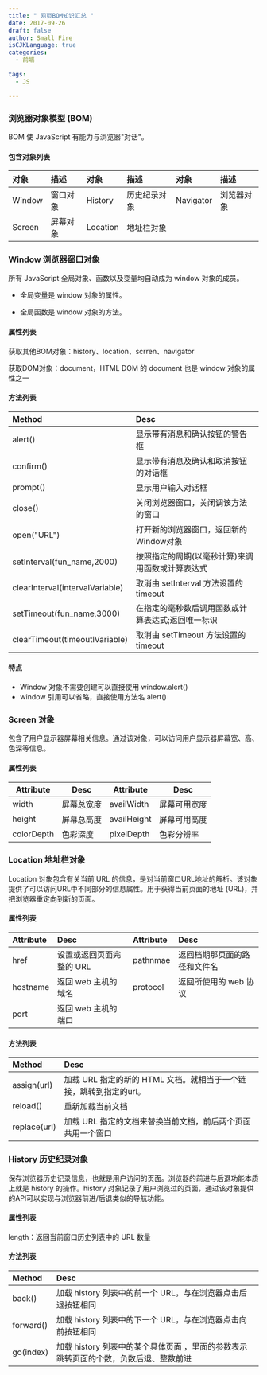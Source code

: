 ```yaml
---
title: " 网页BOM知识汇总 "
date: 2017-09-26
draft: false
author: Small Fire
isCJKLanguage: true
categories: 
  - 前端

tags: 
  - JS

---
```


### 浏览器对象模型 (BOM)

BOM 使 JavaScript 有能力与浏览器"对话"。

#### 包含对象列表

| 对象   | 描述     | 对象     | 描述         | 对象      | 描述       |
| :----- | :------- | :------- | :----------- | :-------- | :--------- |
| Window | 窗口对象 | History  | 历史纪录对象 | Navigator | 浏览器对象 |
| Screen | 屏幕对象 | Location | 地址栏对象   |           |            |

### Window 浏览器窗口对象

所有 JavaScript 全局对象、函数以及变量均自动成为 window 对象的成员。

- 全局变量是 window 对象的属性。

- 全局函数是 window 对象的方法。

#### 属性列表

获取其他BOM对象：history、location、scrren、navigator

获取DOM对象：document，HTML DOM 的 document 也是 window 对象的属性之一

#### 方法列表

| Method                          | Desc                                              |
| :------------------------------ | :------------------------------------------------ |
| alert()                         | 显示带有消息和确认按钮的警告框                    |
| confirm()                       | 显示带有消息及确认和取消按钮的对话框              |
| prompt()                        | 显示用户输入对话框                                |
| close()                         | 关闭浏览器窗口，关闭调该方法的窗口                |
| open("URL")                     | 打开新的浏览器窗口，返回新的Window对象            |
| setInterval(fun_name,2000)      | 按照指定的周期(以毫秒计算)来调用函数或计算表达式  |
| clearInterval(intervalVariable) | 取消由 setInterval 方法设置的 timeout             |
| setTimeout(fun_name,3000)       | 在指定的毫秒数后调用函数或计算表达式;返回唯一标识 |
| clearTimeout(timeoutlVariable)  | 取消由 setTimeout 方法设置的 timeout              |

#### 特点

- Window 对象不需要创建可以直接使用 window.alert()
- window 引用可以省略，直接使用方法名 alert()

### Screen 对象

包含了用户显示器屏幕相关信息。通过该对象，可以访问用户显示器屏幕宽、高、色深等信息。

#### 属性列表

| Attribute  | Desc       | Attribute   | Desc         |
| ---------- | ---------- | ----------- | ------------ |
| width      | 屏幕总宽度 | availWidth  | 屏幕可用宽度 |
| height     | 屏幕总高度 | availHeight | 屏幕可用高度 |
| colorDepth | 色彩深度   | pixelDepth  | 色彩分辨率   |

### Location 地址栏对象

Location 对象包含有关当前 URL 的信息，是对当前窗口URL地址的解析。该对象提供了可以访问URL中不同部分的信息属性。用于获得当前页面的地址 (URL)，并把浏览器重定向到新的页面。

#### 属性列表

| Attribute | Desc                     | Attribute | Desc                         |
| :-------- | :----------------------- | :-------- | :--------------------------- |
| href      | 设置或返回页面完整的 URL | pathnmae  | 返回档期那页面的路径和文件名 |
| hostname  | 返回 web 主机的域名      | protocol  | 返回所使用的 web 协议        |
| port      | 返回 web 主机的端口      |           |                              |

#### 方法列表

| Method       | Desc                                                         |
| :----------- | :----------------------------------------------------------- |
| assign(url)  | 加载 URL 指定的新的 HTML 文档。就相当于一个链接，跳转到指定的url。 |
| reload()     | 重新加载当前文档                                             |
| replace(url) | 加载 URL 指定的文档来替换当前文档，前后两个页面共用一个窗口  |

### History 历史纪录对象

保存浏览器历史记录信息，也就是用户访问的页面。浏览器的前进与后退功能本质上就是 history 的操作。history 对象记录了用户浏览过的页面，通过该对象提供的API可以实现与浏览器前进/后退类似的导航功能。

#### 属性列表

length：返回当前窗口历史列表中的 URL 数量

#### 方法列表

| Method    | Desc                                                         |
| :-------- | :----------------------------------------------------------- |
| back()    | 加载 history 列表中的前一个 URL，与在浏览器点击后退按钮相同  |
| forward() | 加载 history 列表中的下一个 URL，与在浏览器点击向前按钮相同  |
| go(index) | 加载 history 列表中的某个具体页面 ，里面的参数表示跳转页面的个数，负数后退、整数前进 |

